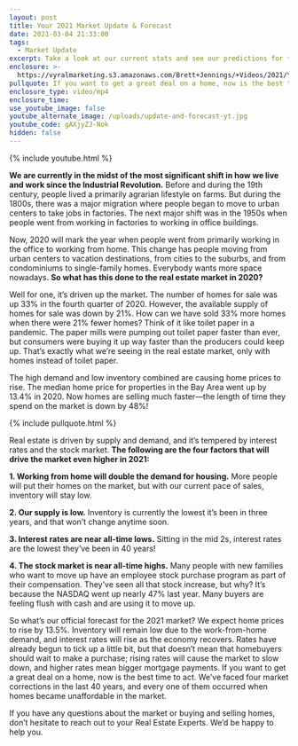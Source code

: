 ```yaml
---
layout: post
title: Your 2021 Market Update & Forecast
date: 2021-03-04 21:33:00
tags:
  - Market Update
excerpt: Take a look at our current stats and see our predictions for the 2021 market.
enclosure: >-
  https://vyralmarketing.s3.amazonaws.com/Brett+Jennings/+Videos/2021/Your+2021+Market+Update+%26+Forecast.mp4
pullquote: If you want to get a great deal on a home, now is the best time to act.
enclosure_type: video/mp4
enclosure_time:
use_youtube_image: false
youtube_alternate_image: /uploads/update-and-forecast-yt.jpg
youtube_code: gAXjyZJ-Nok
hidden: false
---
```


{% include youtube.html %}

**We are currently in the midst of the most significant shift in how we live and work since the Industrial Revolution.** Before and during the 19th century, people lived a primarily agrarian lifestyle on farms. But during the 1800s, there was a major migration where people began to move to urban centers to take jobs in factories. The next major shift was in the 1950s when people went from working in factories to working in office buildings.

Now, 2020 will mark the year when people went from primarily working in the office to working from home. This change has people moving from urban centers to vacation destinations, from cities to the suburbs, and from condominiums to single-family homes. Everybody wants more space nowadays. **So what has this done to the real estate market in 2020?**

Well for one, it’s driven up the market. The number of homes for sale was up 33% in the fourth quarter of 2020. However, the available supply of homes for sale was down by 21%. How can we have sold 33% more homes when there were 21% fewer homes? Think of it like toilet paper in a pandemic. The paper mills were pumping out toilet paper faster than ever, but consumers were buying it up way faster than the producers could keep up. That’s exactly what we’re seeing in the real estate market, only with homes instead of toilet paper.

The high demand and low inventory combined are causing home prices to rise. The median home price for properties in the Bay Area went up by 13.4% in 2020. Now homes are selling much faster—the length of time they spend on the market is down by 48%!

{% include pullquote.html %}

Real estate is driven by supply and demand, and it’s tempered by interest rates and the stock market. **The following are the four factors that will drive the market even higher in 2021:**

**1. Working from home will double the demand for housing.** More people will put their homes on the market, but with our current pace of sales, inventory will stay low. 

**2. Our supply is low.** Inventory is currently the lowest it’s been in three years, and that won’t change anytime soon.

**3. Interest rates are near all-time lows.** Sitting in the mid 2s, interest rates are the lowest they’ve been in 40 years!

**4. The stock market is near all-time highs.** Many people with new families who want to move up have an employee stock purchase program as part of their compensation. They’ve seen all that stock increase, but why? It’s because the NASDAQ went up nearly 47% last year. Many buyers are feeling flush with cash and are using it to move up.

So what’s our official forecast for the 2021 market? We expect home prices to rise by 13.5%. Inventory will remain low due to the work-from-home demand, and interest rates will rise as the economy recovers. Rates have already begun to tick up a little bit, but that doesn’t mean that homebuyers should wait to make a purchase; rising rates will cause the market to slow down, and higher rates mean bigger mortgage payments. If you want to get a great deal on a home, now is the best time to act. We’ve faced four market corrections in the last 40 years, and every one of them occurred when homes became unaffordable in the market.

If you have any questions about the market or buying and selling homes, don’t hesitate to reach out to your Real Estate Experts. We’d be happy to help you.
